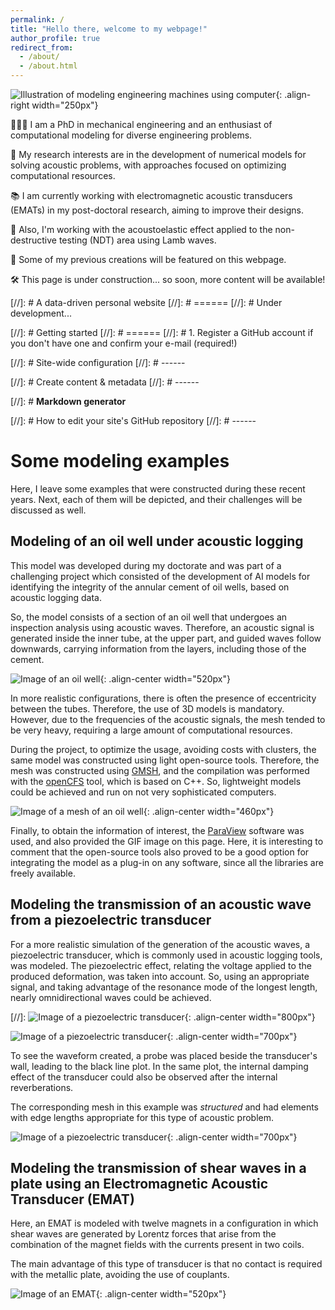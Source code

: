 ```yaml
---
permalink: /
title: "Hello there, welcome to my webpage!"
author_profile: true
redirect_from: 
  - /about/
  - /about.html
---
```


![Illustration of modeling engineering machines using computer](/images/image__my_webpage.jpeg){: .align-right width="250px"}

👨🏻‍💻 I am a PhD in mechanical engineering and an enthusiast of computational modeling for diverse engineering problems. 

🔬 My research interests are in the development of numerical models for solving acoustic problems, with approaches focused on optimizing computational resources.

📚 I am currently working with electromagnetic acoustic transducers (EMATs) in my post-doctoral research, aiming to improve their designs. 

🔩 Also, I'm working with the acoustoelastic effect applied to the non-destructive testing (NDT) area using Lamb waves. 

🧪 Some of my previous creations will be featured on this webpage.

🛠 This page is under construction... so soon, more content will be available!

[//]: # A data-driven personal website
[//]: # ======
[//]: # Under development...

[//]: # Getting started
[//]: # ======
[//]: # 1. Register a GitHub account if you don't have one and confirm your e-mail (required!)

[//]: # Site-wide configuration
[//]: # ------


[//]: # Create content & metadata
[//]: # ------


[//]: # **Markdown generator**


[//]: # How to edit your site's GitHub repository
[//]: # ------

# Some modeling examples

Here, I leave some examples that were constructed during these recent years. Next, each of them will be depicted, and their challenges will be discussed as well.  

## Modeling of an oil well under acoustic logging

This model was developed during my doctorate and was part of a challenging project which consisted of the development of AI models for identifying the integrity of the annular cement of oil wells, based on acoustic logging data. 

So, the model consists of a section of an oil well that undergoes an inspection analysis using acoustic waves. Therefore, an acoustic signal is generated inside the inner tube, at the upper part, and guided waves follow downwards, carrying information from the layers, including those of the cement.

![Image of an oil well](/images/Well_Simulation_Movement.gif){: .align-center width="520px"} 

In more realistic configurations, there is often the presence of eccentricity between the tubes. Therefore, the use of 3D models is mandatory. However, due to the frequencies of the acoustic signals, the mesh tended to be very heavy, requiring a large amount of computational resources. 

During the project, to optimize the usage, avoiding costs with clusters, the same model was constructed using light open-source tools. Therefore, the mesh was constructed using [GMSH](https://gmsh.info/), and the compilation was performed with the [openCFS](https://opencfs.org/) tool, which is based on C++. So, lightweight models could be achieved and run on not very sophisticated computers. 

![Image of a mesh of an oil well](/images/GMSH_3pipes_3D_mesh_eccentricity_cut.png){: .align-center width="460px"} 

Finally, to obtain the information of interest, the [ParaView](https://www.paraview.org/) software was used, and also provided the GIF image on this page. Here, it is interesting to comment that the open-source tools also proved to be a good option for integrating the model as a plug-in on any software, since all the libraries are freely available.

## Modeling the transmission of an acoustic wave from a piezoelectric transducer 

For a more realistic simulation of the generation of the acoustic waves, a piezoelectric transducer, which is commonly used in acoustic logging tools, was modeled. The piezoelectric effect, relating the voltage applied to the produced deformation, was taken into account. So, using an appropriate signal, and taking advantage of the resonance mode of the longest length, nearly omnidirectional waves could be achieved. 

[//]: ![Image of a piezoelectric transducer](/images/Piezo_CFS_acoustic.png){: .align-center width="800px"}

![Image of a piezoelectric transducer](/images/Gif_PiezoAcoustic.gif){: .align-center width="700px"}

To see the waveform created, a probe was placed beside the transducer's wall, leading to the black line plot. In the same plot, the internal damping effect of the transducer could also be observed after the internal reverberations. 

The corresponding mesh in this example was _structured_ and had elements with edge lengths appropriate for this type of acoustic problem. 

![Image of a piezoelectric transducer](/images/Mesh_Piezo_CFS_GMSH.png){: .align-center width="700px"}

## Modeling the transmission of shear waves in a plate using an Electromagnetic Acoustic Transducer (EMAT)

Here, an EMAT is modeled with twelve magnets in a configuration in which shear waves are generated by Lorentz forces that arise from the combination of the magnet fields with the currents present in two coils.

The main advantage of this type of transducer is that no contact is required with the metallic plate, avoiding the use of couplants.

![Image of an EMAT](/images/StressVonMises_PPM_paper02025.gif){: .align-center width="520px"}



